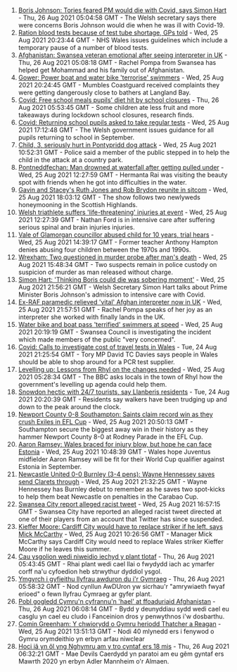 1. [Boris Johnson: Tories feared PM would die with Covid, says Simon Hart](https://www.bbc.co.uk/news/uk-wales-politics-58332311?at_medium=RSS&at_campaign=KARANGA) - Thu, 26 Aug 2021 05:04:58 GMT - The Welsh secretary says there were concerns Boris Johnson would die when he was ill with Covid-19.
2. [Ration blood tests because of test tube shortage, GPs told](https://www.bbc.co.uk/news/uk-wales-58334413?at_medium=RSS&at_campaign=KARANGA) - Wed, 25 Aug 2021 20:23:44 GMT - NHS Wales issues guidelines which include a temporary pause of a number of blood tests.
3. [Afghanistan: Swansea veteran emotional after seeing interpreter in UK](https://www.bbc.co.uk/news/uk-wales-58332310?at_medium=RSS&at_campaign=KARANGA) - Thu, 26 Aug 2021 05:08:18 GMT - Rachel Pompa from Swansea has helped get Mohammad and his family out of Afghanistan.
4. [Gower: Power boat and water bike 'terrorise' swimmers](https://www.bbc.co.uk/news/uk-wales-58333455?at_medium=RSS&at_campaign=KARANGA) - Wed, 25 Aug 2021 20:24:45 GMT - Mumbles Coastguard received complaints they were getting dangerously close to bathers at Langland Bay.
5. [Covid: Free school meals pupils' diet hit by school closures](https://www.bbc.co.uk/news/uk-wales-58332312?at_medium=RSS&at_campaign=KARANGA) - Thu, 26 Aug 2021 05:53:45 GMT - Some children ate less fruit and more takeaways during lockdown school closures, research finds.
6. [Covid: Returning school pupils asked to take regular tests](https://www.bbc.co.uk/news/uk-wales-58335099?at_medium=RSS&at_campaign=KARANGA) - Wed, 25 Aug 2021 17:12:48 GMT - The Welsh government issues guidance for all pupils returning to school in September.
7. [Child, 3, seriously hurt in Pontypridd dog attack](https://www.bbc.co.uk/news/uk-wales-58330580?at_medium=RSS&at_campaign=KARANGA) - Wed, 25 Aug 2021 10:52:31 GMT - Police said a member of the public stepped in to help the child in the attack at a country park.
8. [Pontneddfechan: Man drowned at waterfall after getting pulled under](https://www.bbc.co.uk/news/uk-wales-58327545?at_medium=RSS&at_campaign=KARANGA) - Wed, 25 Aug 2021 12:27:59 GMT - Hermanta Rai was visiting the beauty spot with friends when he got into difficulties in the water.
9. [Gavin and Stacey's Ruth Jones and Rob Brydon reunite in sitcom](https://www.bbc.co.uk/news/uk-wales-58336176?at_medium=RSS&at_campaign=KARANGA) - Wed, 25 Aug 2021 18:03:12 GMT - The show follows two newlyweds honeymooning in the Scottish Highlands.
10. [Welsh triathlete suffers 'life-threatening' injuries at event](https://www.bbc.co.uk/news/uk-wales-58321158?at_medium=RSS&at_campaign=KARANGA) - Wed, 25 Aug 2021 12:27:39 GMT - Nathan Ford is in intensive care after suffering serious spinal and brain injuries injuries.
11. [Vale of Glamorgan councillor abused child for 10 years, trial hears](https://www.bbc.co.uk/news/uk-wales-58327546?at_medium=RSS&at_campaign=KARANGA) - Wed, 25 Aug 2021 14:39:17 GMT - Former teacher Anthony Hampton denies abusing four children between the 1970s and 1990s.
12. [Wrexham: Two questioned in murder probe after man's death](https://www.bbc.co.uk/news/uk-wales-58334511?at_medium=RSS&at_campaign=KARANGA) - Wed, 25 Aug 2021 15:48:34 GMT - Two suspects remain in police custody on suspicion of murder as man released without charge.
13. [Simon Hart: 'Thinking Boris could die was sobering moment'](https://www.bbc.co.uk/news/uk-wales-politics-58336171?at_medium=RSS&at_campaign=KARANGA) - Wed, 25 Aug 2021 21:56:21 GMT - Welsh Secretary Simon Hart talks about Prime Minister Boris Johnson's admission to intensive care with Covid.
14. [Ex-RAF paramedic relieved 'vital' Afghan interpreter now in UK](https://www.bbc.co.uk/news/uk-wales-58336775?at_medium=RSS&at_campaign=KARANGA) - Wed, 25 Aug 2021 21:57:51 GMT - Rachel Pompa speaks of her joy as an interpreter she worked with finally lands in the UK.
15. [Water bike and boat pass 'terrified' swimmers at speed](https://www.bbc.co.uk/news/uk-wales-58336982?at_medium=RSS&at_campaign=KARANGA) - Wed, 25 Aug 2021 20:19:19 GMT - Swansea Council is investigating the incident which made members of the public "very concerned".
16. [Covid: Calls to investigate cost of travel tests in Wales](https://www.bbc.co.uk/news/uk-wales-58319791?at_medium=RSS&at_campaign=KARANGA) - Tue, 24 Aug 2021 21:25:54 GMT - Tory MP David TC Davies says people in Wales should be able to shop around for a PCR test supplier.
17. [Levelling up: Lessons from Rhyl on the changes needed](https://www.bbc.co.uk/news/uk-58287122?at_medium=RSS&at_campaign=KARANGA) - Wed, 25 Aug 2021 05:28:34 GMT - The BBC asks locals in the town of Rhyl how the government's levelling up agenda could help them.
18. [Snowdon hectic with 24/7 tourists, say Llanberis residents](https://www.bbc.co.uk/news/uk-wales-58324570?at_medium=RSS&at_campaign=KARANGA) - Tue, 24 Aug 2021 20:20:39 GMT - Residents say walkers have been trudging up and down to the peak around the clock.
19. [Newport County 0-8 Southampton: Saints claim record win as they crush Exiles in EFL Cup](https://www.bbc.co.uk/sport/football/58239578?at_medium=RSS&at_campaign=KARANGA) - Wed, 25 Aug 2021 20:50:13 GMT - Southampton secure the biggest away win in their history as they hammer Newport County 8-0 at Rodney Parade in the EFL Cup.
20. [Aaron Ramsey: Wales braced for injury blow, but hope he can face Estonia](https://www.bbc.co.uk/sport/football/58322476?at_medium=RSS&at_campaign=KARANGA) - Wed, 25 Aug 2021 10:48:39 GMT - Wales hope Juventus midfielder Aaron Ramsey will be fit for their World Cup qualifier against Estonia in September.
21. [Newcastle United 0-0 Burnley (3-4 pens): Wayne Hennessey saves send Clarets through](https://www.bbc.co.uk/sport/football/58239479?at_medium=RSS&at_campaign=KARANGA) - Wed, 25 Aug 2021 21:32:25 GMT - Wayne Hennessey has Burnley debut to remember as he saves two spot-kicks to help them beat Newcastle on penalties in the Carabao Cup.
22. [Swansea City report alleged racist tweet](https://www.bbc.co.uk/sport/football/58336008?at_medium=RSS&at_campaign=KARANGA) - Wed, 25 Aug 2021 16:57:15 GMT - Swansea City have reported an alleged racist tweet directed at one of their players from an account that Twitter has since suspended.
23. [Kieffer Moore: Cardiff City would have to replace striker if he left, says Mick McCarthy](https://www.bbc.co.uk/sport/football/58306253?at_medium=RSS&at_campaign=KARANGA) - Wed, 25 Aug 2021 10:26:56 GMT - Manager Mick McCarthy says Cardiff City would need to replace Wales striker Kieffer Moore if he leaves this summer.
24. [Cau ysgolion wedi niweidio iechyd y plant tlotaf](https://www.bbc.co.uk/newyddion/58332502?at_medium=RSS&at_campaign=KARANGA) - Thu, 26 Aug 2021 05:43:45 GMT - Rhai plant wedi cael llai o fwydydd iach ac ymarfer corff na'u cyfoedion heb strwythur dyddiol ysgol.
25. [Ymgyrch i gyfieithu llyfrau awduron du i'r Gymraeg](https://www.bbc.co.uk/newyddion/58333864?at_medium=RSS&at_campaign=KARANGA) - Thu, 26 Aug 2021 05:58:32 GMT - Nod cynllun AwDUron yw sicrhau'r "amrywiaeth fwyaf erioed" o fewn llyfrau Cymraeg ar gyfer plant.
26. [Pobl gogledd Cymru'n cyfrannu'n 'hael' at ffoaduriaid Afghanistan](https://www.bbc.co.uk/newyddion/58328185?at_medium=RSS&at_campaign=KARANGA) - Thu, 26 Aug 2021 06:08:14 GMT - Bydd y deunyddiau sydd wedi cael eu casglu yn cael eu cludo i Fanceinion dros y penwythnos i'w dosbarthu.
27. [Comin Greenham: Y chwiorydd o Gymru heriodd Thatcher a Reagan](https://www.bbc.co.uk/newyddion/58322551?at_medium=RSS&at_campaign=KARANGA) - Wed, 25 Aug 2021 13:51:13 GMT - Nodi 40 mlynedd ers i fenywod o Gymru orymdeithio yn erbyn arfau niwclear
28. [Hoci iâ yn ôl yng Nghymru am y tro cyntaf ers 18 mis](https://www.bbc.co.uk/newyddion/58311169?at_medium=RSS&at_campaign=KARANGA) - Thu, 26 Aug 2021 06:32:21 GMT - Mae Devils Caerdydd yn paratoi am eu gêm gyntaf ers Mawrth 2020 yn erbyn Adler Mannheim o'r Almaen.
